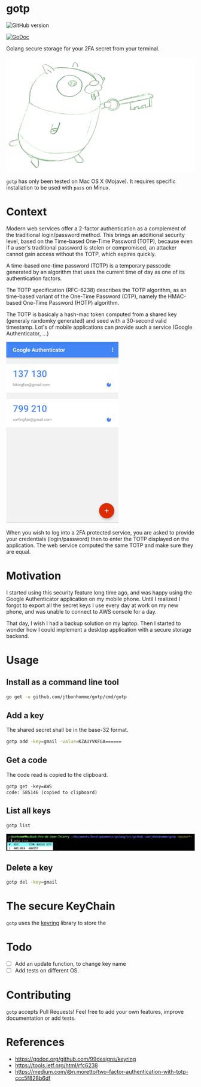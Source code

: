 # gotp

![GitHub version](https://img.shields.io/badge/gotp%20version-0.2.3-blue.svg)

[![GoDoc](https://godoc.org/github.com/jtbonhomme/gotp?status.svg)](https://godoc.org/github.com/jtbonhomme/gotp)

Golang secure storage for your 2FA secret from your terminal.

![](gopher.png)

`gotp` has only been tested on Mac OS X (Mojave).
It requires specific installation to be used with `pass` on Minux.

# Context

Modern web services offer a 2-factor authentication as a complement of the traditional login/password method. This brings an additional security level, based on the Time-based One-Time Password (TOTP), because even if a user's traditional password is stolen or compromised, an attacker cannot gain access without the TOTP, which expires quickly.

A time-based one-time password (TOTP) is a temporary passcode generated by an algorithm that uses the current time of day as one of its authentication factors.

The TOTP specification (RFC-6238) describes the TOTP algorithm, as an time-based variant of the One-Time Password (OTP), namely the HMAC-based One-Time Password (HOTP)  algorithm.

The TOTP is basicaly a hash-mac token computed from a shared key (generaly randomky generated) and seed with a 30-second valid timestamp. Lot's of mobile applications can provide such a service (Google Authenticator, ...)

![](ga.png)

When you wish to log into a 2FA protected service, you are asked to provide your credentials (login/password) then to enter the TOTP displayed on the application.
The web service computed the same TOTP and make sure they are equal.

# Motivation

I started using this security feature long time ago, and was happy using the Google Authenticator application on my mobile phone. Until I realized I forgot to export all the secret keys I use every day at work on my new phone, and was unable to connect to AWS console for a day.

That day, I wish I had a backup solution on my laptop. Then I started to wonder how I could implement a desktop application with a secure storage backend.

# Usage

## Install as a command line tool

```sh
go get -u github.com/jtbonhomme/gotp/cmd/gotp
```

## Add a key

The shared secret shall be in the base-32 format.

```sh
gotp add -key=gmail -value=KZAUYVKFGA======
```

## Get a code

The code read is copied to the clipboard.

```
gotp get -key=AWS
code: 585146 (copied to clipboard)
```

## List all keys

```sh
gotp list
```

![](gotp.png)

## Delete a key

```sh
gotp del -key=gmail
```

# The secure KeyChain

`gotp` uses the [keyring](https://godoc.org/github.com/99designs/keyring) library to store the 

# Todo

- [ ] Add an update function, to change key name
- [ ] Add tests on different OS.

# Contributing

`gotp` accepts Pull Requests! Feel free to add your own features, improve documentation or add tests.

# References

* https://godoc.org/github.com/99designs/keyring
* https://tools.ietf.org/html/rfc6238
* https://medium.com/@n.moretto/two-factor-authentication-with-totp-ccc5f828b6df
